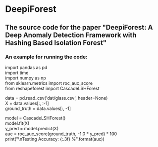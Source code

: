# DeepiForest

## The source code for the paper "DeepiForest: A Deep Anomaly Detection Framework with Hashing Based Isolation Forest"


### **An example for running the code:**
import pandas as pd  
import time  
import numpy as np  
from sklearn.metrics import roc_auc_score  
from reshapeforest import CascadeLSHForest  

data = pd.read_csv('dat/glass.csv', header=None)  
X = data.values[:, :-1]  
ground_truth = data.values[:, -1]  

model = CascadeLSHForest()  
model.fit(X)  
y_pred = model.predict(X)  
auc = roc_auc_score(ground_truth, -1.0 * y_pred) * 100  
print("\nTesting Accuracy: {:.3f} %".format(auc))  




